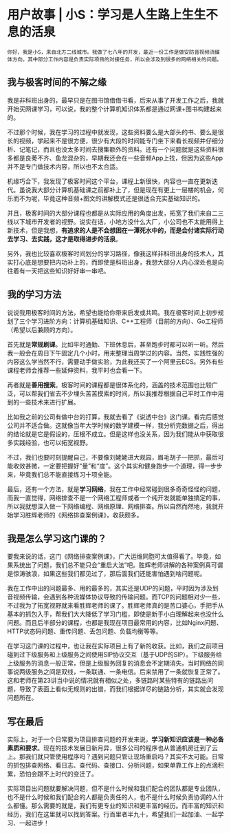 # 用户故事 | 小S：学习是人生路上生生不息的活泉

    你好，我是小S，来自北方二线城市。我做了七八年的开发，最近一份工作是做安防音视频流媒体方向，其中部分工作内容是负责实际项目的对接任务，所以会涉及到很多的网络相关的问题。

## 我与极客时间的不解之缘

我是非科班出身的，最早只是在图书馆借借书看，后来从事了开发工作之后，我就开始买网课学习，可以说，我的整个计算机知识体系都是通过网课+图书构建起来的。

不过那个时候，我在学习的过程中就发现，这些资料要么是大部头的书、要么是很长的视频，学起来不是很方便，很少有大段的时间能专门坐下来看长视频并仔细分析、记笔记，而且也没太多时间去搜集额外的资料。还有一个问题就是这些资料很多都是良莠不齐、鱼龙混杂的，早期我还会在一些音频App上找，但因为这些App并不是专门做技术内容，所以也不太合适。

机缘巧合下，我发现了极客时间这个平台，课程上新很快，内容也一直在更新迭代。虽说我大部分计算机基础课之前都补上了，但是现在有更上一层楼的机会，何乐而不为呢，毕竟这种音频+图文的讲解模式还是很适合充实基础知识的。

并且，极客时间的大部分课程也都是从实际应用的角度出发，拓宽了我们来自二三线以下城市开发者的视野。说实在话，小地方没什么大厂，小公司也不太能用得上新技术，但是我想，**有追求的人是不会想困在一潭死水中的，而是会付诸实际行动去学习、去实践，这才是取得进步的活泉**。

另外，我也比较喜欢极客时间划分的学习路径，像我这样非科班出身的技术人，其实打心底是想要把内功补上的，而即使是科班出身，我想大部分人内心深处也是向往着有一天把这些知识好好串一串吧。

## 我的学习方法

说说我用极客时间的方法，希望也能给你带来启发或共鸣。我在极客时间上初步规划了三个学习进阶方向：计算机基础知识、C++工程师（目前的方向）、Go工程师（希望以后兼顾的方向）。

首先就是**常规刷课**。比如平时通勤、下班休息后，甚至跑步时都可以听一听。然后我一般会在周日下午固定几个小时，用来整理当周学过的内容。当然，实践性强的内容这么学当然不行，需要动手做实验，为此我还买了一个阿里云ECS。另外有些课程老师会推荐一些延伸资料，我平时也会看一下。

再者就是**善用搜索**。极客时间的课程都是很体系化的，涵盖的技术范围也比较广泛，可以帮我们省去不少埋头苦苦摸索的时间，所以我推荐根据自己平时工作中用到的一些技术来进行扩展。

比如我之前的公司有做中台的打算，我就去看了《说透中台》这门课。看完后感觉公司并不适合做。这就像当年大学时候的数学建模一样，我分析完数据之后，得出的结论就是它是假设的，压根不成立。但是这样也没关系，因为我们能从中获取很多实践经验，也可以拓宽视野。

不过，我们也要时刻提醒自己，不要像刘姥姥进大观园，眉毛胡子一把抓，最后可能收效甚微，一定要把握好“量”和“度”。这个其实和健身跑步一个道理，得一步步来，毕竟我们总不能直接练习十项全能。

最后，还有一个方法，就是**学习网络**，我在工作中经常碰到很多奇奇怪怪的问题，而我一直觉得，网络排查不是一个网络工程师或者一个纯开发就能单独搞定的事，所以我就想深入做一下网络编程、网络原理、网络排查。所以自然而然地，我就开始学习胜辉老师的《网络排查案例课》，收获颇多。

## 我是怎么学习这门课的？

要我来说的话，这门《网络排查案例课》，广大运维同胞可太值得看了。毕竟，如果系统出了问题，我们总不能只会“重启大法”吧。胜辉老师讲解的各种案例真可谓是惊涛骇浪，如果这些我们都见过了，那后面我们还能害怕遇到啥问题呢。

我在工作中出的问题最多、用的最多的，其实还是UDP的问题，平时因为涉及到音视频传输，会遇到各种流媒体协议导致的传输问题。而TCP的问题相对少一些，不过我为了拓宽视野就来看胜辉老师的课了。胜辉老师真的是苦口婆心，手把手从基本的抓包入手，帮我们大大降低了学习门槛，即使是新手小白理解起来也没什么问题。而且后半部分的课程，也都是我现在项目最常用的内容，比如Nginx问题、HTTP状态码问题、重传问题、丢包问题、负载均衡等等。

在学习这门课的过程中，也让我在实际项目上有了新的收获。比如，我们之前项目碰到过下级服务和上级服务之间使用SIP协议交互（基于UDP的SIP）。下级服务给上级服务的消息一般正常，但是上级服务回复的消息会不定期消失。当时网络的同事说两级服务之间是双线，一条联通、一条电信。后来禁用了一条就恢复正常了。这和老师在第23讲当中说的情况就有相似之处，多链路时某些特有的链路出问题，导致了表面上看似无规则的出错，而我们根据详尽的链路分析，其实就会发现问题所在。

## 写在最后

实际上，对于一个日常要为项目排查问题的开发来说，**学习新知识应该是一种必备素质和要求**。现在的技术发展日新月异，很多公司的程序也从普通机房迁到了云上。那我们就只管使用程序吗？遇到问题只管让现场重启吗？其实不太可能。日常的抓包排查网络、看日志、查代码、查接口、分析问题，如果单靠工作上的点滴积累，恐怕会跟不上时代的变迁了。

实际项目出问题就要解决问题，但不是什么时候和我们配合的团队都是专业团队，也不是什么时候和我们配合的人都是负责任的人，也不是什么时候负责协调的人什么都懂。那么需要的就是，我们有更专业的知识和更丰富的经历。而丰富的知识和经历，我们在这里就可以找到答案。行百里者半九十，希望我们一起加油、一起学习、一起进步！
    